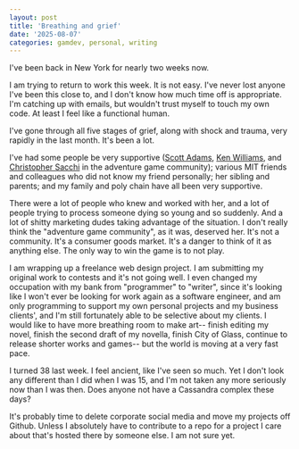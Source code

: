 ```yaml
---
layout: post
title: 'Breathing and grief'
date: '2025-08-07'
categories: gamdev, personal, writing
---
```


I've been back in New York for nearly two weeks now.

I am trying to return to work this week. It is not easy. I've never lost anyone I've been this close to, and I don't know how much time off is appropriate. I'm catching up with emails, but wouldn't trust myself to touch my own code. At least I feel like a functional human.

I've gone through all five stages of grief, along with shock and trauma, very rapidly in the last month. It's been a lot.

I've had some people be very supportive ([Scott Adams](https://www.msadams.com/index.htm), [Ken Williams](https://www.kensblog.com/), and [Christopher Sacchi](https://christophersacchi.com/) in the adventure game community); various MIT friends and colleagues who did not know my friend personally; her sibling and parents; and my family and poly chain have all been very supportive. 

There were a lot of people who knew and worked with her, and a lot of
people trying to process someone dying so young and so suddenly. And a
lot of shitty marketing dudes taking advantage of the situation. I
don't really think the "adventure game community", as it was, deserved
her. It's not a community. It's a consumer goods market. It's a danger
to think of it as anything else. The only way to win the game is to not play.

I am wrapping up a freelance web design project. I am submitting my original work to contests and it's not going well. I even changed my occupation with my bank from "programmer" to "writer", since it's looking like I won't ever be looking for work again as a software engineer, and am only programming to support my own personal projects and my business clients', and I'm still fortunately able to be selective about my clients. I would like to have more breathing room to make art-- finish editing my novel, finish the second draft of my novella, finish City of Glass, continue to release shorter works and games-- but the world is moving at a very fast pace.

I turned 38 last week. I feel ancient, like I've seen so much. Yet I don't look any different than I did when I was 15, and I'm not taken any more seriously now than I was then. Does anyone not have a Cassandra complex these days?

It's probably time to delete corporate social media and move my projects off Github. Unless I absolutely have to contribute to a repo for a project I care about that's hosted there by someone else. I am not sure yet.
